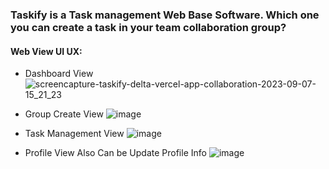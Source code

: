 ### Taskify is a Task management Web Base Software. Which one you can create a task in your team collaboration group?

#### Web View UI UX: 

- Dashboard View
  ![screencapture-taskify-delta-vercel-app-collaboration-2023-09-07-15_21_23](https://github.com/morshedulmunna/taskify/assets/44342051/a5ac3ef1-bc5c-4de0-ab8f-75bda391eb93)

- Group Create View
  ![image](https://github.com/morshedulmunna/taskify/assets/44342051/9f38cef3-5d63-4a45-bcb3-92c9ab23c50f)

- Task Management View
  ![image](https://github.com/morshedulmunna/taskify/assets/44342051/8be28f2a-2973-4a31-a811-b8727b9f4ed4)

- Profile View Also Can be Update Profile Info
  ![image](https://github.com/morshedulmunna/taskify/assets/44342051/9c1f73ed-d8ea-4502-8cff-2ce4ec3d325c)
